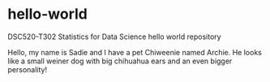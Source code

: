 # hello-world
DSC520-T302 Statistics for Data Science hello world repository

Hello, my name is Sadie and I have a pet Chiweenie named Archie.
He looks like a small weiner dog with big chihuahua ears and an even bigger personality!
